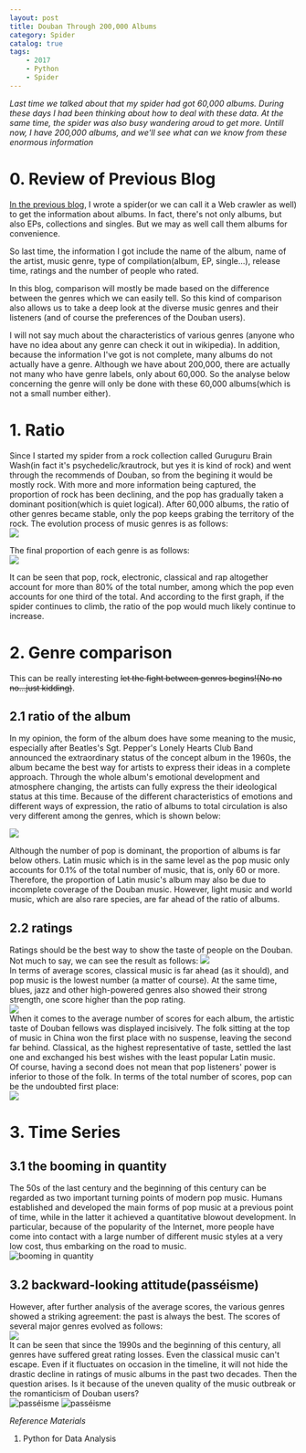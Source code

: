 ```yaml
---
layout: post
title: Douban Through 200,000 Albums
category: Spider
catalog: true
tags: 
    - 2017
    - Python
    - Spider
---
```


*Last time we talked about that my spider had got 60,000 albums. During these days I had been thinking about how to deal with these data. At the same time, the spider was also busy wandering aroud to get more. Untill now, I have 200,000 albums, and we'll see what can we know from these enormous information*


# 0. Review of Previous Blog
[In the previous blog](https://donche.github.io/2017/11/06/PythonSpider.html), I wrote a spider(or we can call it a Web crawler as well) to get the information about albums. In fact, there's not only albums, but also EPs, collections and singles. But we may as well call them albums for convenience.    

So last time, the information I got include the name of the album, name of the artist, music genre, type of compilation(album, EP, single...), release time, ratings and the number of people who rated.    

In this blog, comparison will mostly be made based on the difference between the genres which we can easily tell. So this kind of comparison also allows us to take a deep look at the diverse music genres and their listeners (and of course the preferences of the Douban users).

I will not say much about the characteristics of various genres (anyone who have no idea about any genre can check it out in wikipedia). In addition, because the information I've got is not complete, many albums do not actually have a genre. Although we have about 200,000, there are actually not many who have genre labels, only about 60,000. So the analyse below concerning the genre will only be done with these 60,000 albums(which is not a small number either).


# 1. Ratio

Since I started my spider from a rock collection called Guruguru Brain Wash(in fact it's psychedelic/krautrock, but yes it is kind of rock) and went through the recommends of Douban, so from the begining it would be mostly rock. With more and more information being captured, the proportion of rock has been declining, and the pop has gradually taken a dominant position(which is quiet logical). After 60,000 albums, the ratio of other genres became stable, only the pop keeps grabing the territory of the rock. The evolution process of music genres is as follows:   
![](https://raw.githubusercontent.com/Donche/Donche.github.io/master/_posts/Python/SpiderAlbumRate.png)     

The final proportion of each genre is as follows:      
![](https://raw.githubusercontent.com/Donche/Donche.github.io/master/_posts/Python/GenreRate.png)

It can be seen that pop, rock, electronic, classical and rap altogether account for more than 80% of the total number, among which the pop even accounts for one third of the total. And according to the first graph, if the spider continues to climb, the ratio of the pop would much likely continue to increase.

# 2. Genre comparison
This can be really interesting  ~~let the fight between genres begins!(No no no...just kidding)~~.  

## 2.1 ratio of the album

In my opinion, the form of the album does have some meaning to the music, especially after Beatles's Sgt. Pepper's Lonely Hearts Club Band announced the extraordinary status of the concept album in the 1960s, the album became the best way for artists to express their ideas in a complete approach. Through the whole album's emotional development and atmosphere changing, the artists can fully express the their ideological status at this time. Because of the different characteristics of emotions and different ways of expression, the ratio of albums to total circulation is also very different among the genres, which is shown below:     

![](https://raw.githubusercontent.com/Donche/Donche.github.io/master/_posts/Python/AlbumRate.png)     

Although the number of pop is dominant, the proportion of albums is far below others. Latin music which is in the same level as the pop music only accounts for 0.1% of the total number of music, that is, only 60 or more. Therefore, the proportion of Latin music's album may also be due to incomplete coverage of the Douban music. However, light music and world music, which are also rare species, are far ahead of the ratio of albums.

## 2.2 ratings
Ratings should be the best way to show the taste of people on the Douban. Not much to say, we can see the result as follows:
![](https://raw.githubusercontent.com/Donche/Donche.github.io/master/_posts/Python/Rating.png)      
In terms of average scores, classical music is far ahead (as it should), and pop music is the lowest number (a matter of course). At the same time, blues, jazz and other high-powered genres also showed their strong strength, one score higher than the pop rating.   
![](https://raw.githubusercontent.com/Donche/Donche.github.io/master/_posts/Python/AverageRating.png)        
When it comes to the average number of scores for each album, the artistic taste of Douban fellows was displayed incisively. The folk sitting at the top of music in China won the first place with no suspense, leaving the second far behind. Classical, as the highest representative of taste, settled the last one and exchanged his best wishes with the least popular Latin music.      
Of course, having a second does not mean that pop listeners' power is inferior to those of the folk. In terms of the total number of scores, pop can be the undoubted first place:    
![](https://raw.githubusercontent.com/Donche/Donche.github.io/master/_posts/Python/RatingNum.png)


# 3. Time Series

## 3.1 the booming in quantity
The 50s of the last century and the beginning of this century can be regarded as two important turning points of modern pop music. Humans established and developed the main forms of pop music at a previous point of time, while in the latter it achieved a quantitative blowout development. In particular, because of the popularity of the Internet, more people have come into contact with a large number of different music styles at a very low cost, thus embarking on the road to music.   
![booming in quantity](https://raw.githubusercontent.com/Donche/Donche.github.io/master/_posts/Python/NumTime.png)       

## 3.2 backward-looking attitude(passéisme)
However, after further analysis of the average scores, the various genres showed a striking agreement: the past is always the best. The scores of several major genres evolved as follows:     
![](https://raw.githubusercontent.com/Donche/Donche.github.io/master/_posts/Python/RatingTime.png)      
It can be seen that since the 1990s and the beginning of this century, all genres have suffered great rating losses. Even the classical music can't escape. Even if it fluctuates on occasion in the timeline, it will not hide the drastic decline in ratings of music albums in the past two decades. Then the question arises. Is it because of the uneven quality of the music outbreak or the romanticism of Douban users?    
![passéisme](https://raw.githubusercontent.com/Donche/Donche.github.io/master/_posts/Python/OldTimes.jpeg)
![passéisme](https://raw.githubusercontent.com/Donche/Donche.github.io/master/_posts/Python/OldTimes2.jpeg)


*Reference Materials*
1. Python for Data Analysis